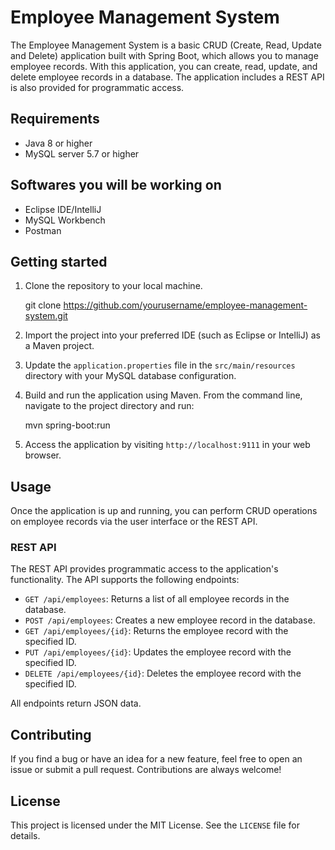 # Employee Management System

The Employee Management System is a basic CRUD (Create, Read, Update and Delete) application built with Spring Boot, which allows you to manage employee records. 
With this application, you can create, read, update, and delete employee records in a database. The application includes a REST API is also provided for programmatic access.

## Requirements

- Java 8 or higher
- MySQL server 5.7 or higher

## Softwares you will be working on

- Eclipse IDE/IntelliJ
- MySQL Workbench
- Postman

## Getting started

1. Clone the repository to your local machine.
   
   git clone https://github.com/yourusername/employee-management-system.git
   
2. Import the project into your preferred IDE (such as Eclipse or IntelliJ) as a Maven project.
3. Update the `application.properties` file in the `src/main/resources` directory with your MySQL database configuration.
4. Build and run the application using Maven. From the command line, navigate to the project directory and run:
   
   mvn spring-boot:run
   
5. Access the application by visiting `http://localhost:9111` in your web browser.

## Usage

Once the application is up and running, you can perform CRUD operations on employee records via the user interface or the REST API.

### REST API

The REST API provides programmatic access to the application's functionality. The API supports the following endpoints:

- `GET /api/employees`: Returns a list of all employee records in the database.
- `POST /api/employees`: Creates a new employee record in the database.
- `GET /api/employees/{id}`: Returns the employee record with the specified ID.
- `PUT /api/employees/{id}`: Updates the employee record with the specified ID.
- `DELETE /api/employees/{id}`: Deletes the employee record with the specified ID.

All endpoints return JSON data.

## Contributing

If you find a bug or have an idea for a new feature, feel free to open an issue or submit a pull request. Contributions are always welcome!

## License

This project is licensed under the MIT License. See the `LICENSE` file for details.
